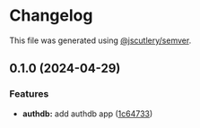 # Changelog

This file was generated using [@jscutlery/semver](https://github.com/jscutlery/semver).

## 0.1.0 (2024-04-29)

### Features

- **authdb:** add authdb app ([1c64733](https://github.com/jdwillmsen/jdw/commit/1c6473313ff764f1044ae66533cfe5935a053494))
